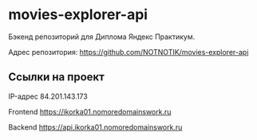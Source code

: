 # movies-explorer-api

Бэкенд репозиторий для Диплома Яндекс Практикум.

Адрес репозитория: https://github.com/NOTNOTIK/movies-explorer-api

## Ссылки на проект

IP-адрес 84.201.143.173

Frontend https://ikorka01.nomoredomainswork.ru

Backend https://api.ikorka01.nomoredomainswork.ru
